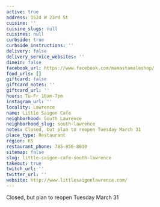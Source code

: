 ```yaml
---
active: true
address: 1524 W 23rd St
cuisine: ''
cuisine_slugs: null
cuisines: null
curbside: true
curbside_instructions: ''
delivery: false
delivery_service_websites: ''
dinein: false
facebook_url: https://www.facebook.com/mamastamaleshop/
food_urls: []
giftcard: false
giftcard_notes: ''
giftcard_url: ''
hours: Tu-Fr 10am-7pm
instagram_url: ''
locality: Lawrence
name: Little Saigon Cafe
neighborhood: South Lawrence
neighborhood_slug: south-lawrence
notes: Closed, but plan to reopen Tuesday March 31
place_type: Restaurant
region: KS
restaurant_phone: 785-856-8010
sitemap: false
slug: little-saigon-cafe-south-lawrence
takeout: true
twitch_url: ''
twitter_url: ''
website: http://www.littlesaigonlawrence.com/
---
```


Closed, but plan to reopen Tuesday March 31